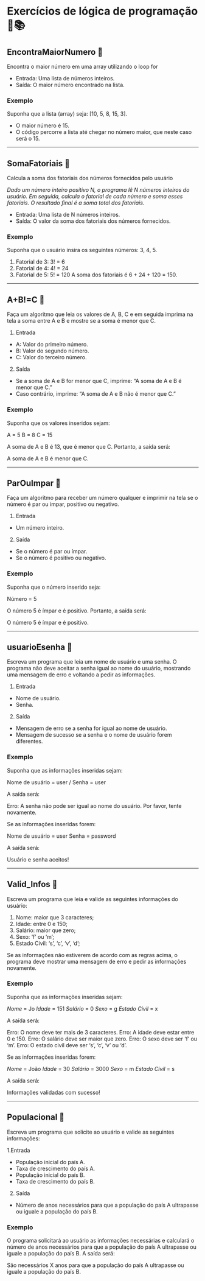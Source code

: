 # Exercícios de lógica de programação 🎯📚

## EncontraMaiorNumero 📙
<p>Encontra o maior número em uma array utilizando o loop for</p>

- Entrada: Uma lista de números inteiros.
- Saída: O maior número encontrado na lista.

### Exemplo
Suponha que a lista (array) seja: [10, 5, 8, 15, 3].

- O maior número é 15.
- O código percorre a lista até chegar no número maior, que neste caso será o 15.

---

## SomaFatoriais 📘
<p>Calcula a soma dos fatoriais dos números fornecidos pelo usuário</p>

*Dado um número inteiro positivo N, o programa lê N números inteiros do usuário. Em seguida, calcula o fatorial de cada número e soma esses fatoriais. O resultado final é a soma total dos fatoriais.*

- Entrada: Uma lista de N números inteiros.
- Saída: O valor da soma dos fatoriais dos números fornecidos.

### Exemplo
Suponha que o usuário insira os seguintes números: 3, 4, 5.

1. Fatorial de 3: 3! = 6
2. Fatorial de 4: 4! = 24
3. Fatorial de 5: 5! = 120
A soma dos fatoriais é 6 + 24 + 120 = 150.

---

## A+B!=C 📕

<p>Faça um algoritmo que leia os valores de A, B, C e em seguida imprima na tela a soma entre A e B e mostre se a soma é menor que C.</p>

1. Entrada
- A: Valor do primeiro número.
- B: Valor do segundo número.
- C: Valor do terceiro número.

2. Saída
- Se a soma de A e B for menor que C, imprime: “A soma de A e B é menor que C.”
- Caso contrário, imprime: “A soma de A e B não é menor que C.”

### Exemplo
Suponha que os valores inseridos sejam:

A = 5
B = 8
C = 15

A soma de A e B é 13, que é menor que C. Portanto, a saída será:

A soma de A e B é menor que C.

---

## ParOuImpar 📗

<p>Faça um algoritmo para receber um número qualquer e imprimir na tela se o número é par ou ímpar, positivo ou negativo.</p>

1. Entrada
- Um número inteiro.

2. Saída
- Se o número é par ou ímpar.
- Se o número é positivo ou negativo.

### Exemplo
Suponha que o número inserido seja:

Número = 5

O número 5 é ímpar e é positivo. Portanto, a saída será:

O número 5 é ímpar e é positivo.

---

## usuarioEsenha 📘

<p>Escreva um programa que leia um nome de usuário e uma senha. O programa não deve aceitar a senha igual ao nome do usuário, mostrando uma mensagem de erro e voltando a pedir as informações.</p>

1. Entrada
- Nome de usuário.
- Senha.

2. Saída
- Mensagem de erro se a senha for igual ao nome de usuário.
- Mensagem de sucesso se a senha e o nome de usuário forem diferentes.

### Exemplo
Suponha que as informações inseridas sejam:

Nome de usuário = user / Senha = user

A saída será:

Erro: A senha não pode ser igual ao nome do usuário. Por favor, tente novamente.

Se as informações inseridas forem:

Nome de usuário = user Senha = password

A saída será:

Usuário e senha aceitos!

---

## Valid_Infos 📗

<p>Escreva um programa que leia e valide as seguintes informações do usuário:</p>

1. Nome: maior que 3 caracteres;
2. Idade: entre 0 e 150;
3. Salário: maior que zero;
4. Sexo: ‘f’ ou ‘m’;
5. Estado Civil: ‘s’, ‘c’, ‘v’, ‘d’;

<p>Se as informações não estiverem de acordo com as regras acima, o programa deve mostrar uma mensagem de erro e pedir as informações novamente.</p>

### Exemplo

Suponha que as informações inseridas sejam:

*Nome* = Jo *Idade* = 151 *Salário* = 0 *Sexo* = g *Estado Civil* = x

A saída será:

Erro: O nome deve ter mais de 3 caracteres.
Erro: A idade deve estar entre 0 e 150.
Erro: O salário deve ser maior que zero.
Erro: O sexo deve ser ‘f’ ou ‘m’.
Erro: O estado civil deve ser ‘s’, ‘c’, ‘v’ ou ‘d’.

Se as informações inseridas forem:

*Nome* = João *Idade* = 30 *Salário* = 3000 *Sexo* = m *Estado Civil* = s

A saída será:

Informações validadas com sucesso!

---

## Populacional 📙

<p>Escreva um programa que solicite ao usuário e valide as seguintes informações:</p>

1.Entrada
- População inicial do país A.
- Taxa de crescimento do país A.
- População inicial do país B.
- Taxa de crescimento do país B.

2. Saída
- Número de anos necessários para que a população do país A ultrapasse ou iguale a população do país B.

### Exemplo

O programa solicitará ao usuário as informações necessárias e calculará o número de anos necessários para que a população do país A ultrapasse ou iguale a população do país B. A saída será:

São necessários X anos para que a população do país A ultrapasse ou iguale a população do país B.